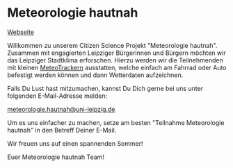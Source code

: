 # Meteorologie hautnah

[Webseite](https://meteorologiehautnah.github.io/MeteorologieHautnah/)

Willkommen zu unserem Citizen Science Projekt "Meteorologie hautnah". Zusammen mit engagierten Leipziger Bürgerinnen und Bürgern möchten wir das Leipziger Stadtklima erforschen.
Hierzu werden wir die Teilnehmenden mit kleinen [MeteoTrackern](https://meteotracker.com/en/) ausstatten, welche einfach am Fahrrad oder Auto befestigt werden können und dann Wetterdaten aufzeichnen.

Falls Du Lust hast mitzumachen, kannst Du Dich gerne bei uns unter folgenden E-Mail-Adresse melden:

meteorologie.hautnah@uni-leipzig.de

Um es uns einfacher zu machen, setze am besten "Teilnahme Meteorologie hautnah" in den Betreff Deiner E-Mail.

Wir freuen uns auf einen spannenden Sommer!

Euer Meteorologie hautnah Team!

